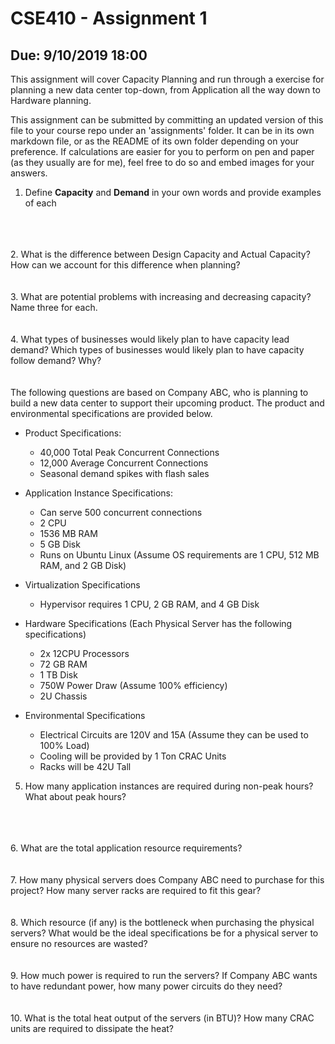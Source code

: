 # CSE410 - Assignment 1
## Due: 9/10/2019 18:00
This assignment will cover Capacity Planning and run through a exercise
for planning a new data center top-down, from Application all the way down to Hardware
planning.

This assignment can be submitted by committing an updated version of this file
to your course repo under an 'assignments' folder. It can be in its own markdown
file, or as the README of its own folder depending on your preference. If
calculations are easier for you to perform on pen and paper (as they usually are
for me), feel free to do so and embed images for your answers.

1. Define **Capacity** and **Demand** in your own words and provide examples of
   each
<br>
<br>
<br>
2. What is the difference between Design Capacity and Actual Capacity? How can we
   account for this difference when planning?
<br>
<br>
<br>
3. What are potential problems with increasing and decreasing capacity? Name
   three for each.
<br>
<br>
<br>
4. What types of businesses would likely plan to have capacity lead
   demand? Which types of businesses would likely plan to have capacity follow
   demand? Why?
<br>
<br>
<br>
The following questions are based on Company ABC, who is planning to build a
new data center to support their upcoming product. The product and
environmental specifications are provided below.

* Product Specifications:
    * 40,000 Total Peak Concurrent Connections
    * 12,000 Average Concurrent Connections
    * Seasonal demand spikes with flash sales

* Application Instance Specifications:
    * Can serve 500 concurrent connections
    * 2 CPU
    * 1536 MB RAM
    * 5 GB Disk
    * Runs on Ubuntu Linux (Assume OS requirements are 1 CPU, 512 MB RAM, and 2 GB
      Disk)

* Virtualization Specifications
    * Hypervisor requires 1 CPU, 2 GB RAM, and 4 GB Disk

* Hardware Specifications (Each Physical Server has the following specifications)
    * 2x 12CPU Processors
    * 72 GB RAM
    * 1 TB Disk
    * 750W Power Draw (Assume 100% efficiency)
    * 2U Chassis

* Environmental Specifications
    * Electrical Circuits are 120V and 15A (Assume they can be used to 100%
      Load)
    * Cooling will be provided by 1 Ton CRAC Units
    * Racks will be 42U Tall


5. How many application instances are required during non-peak hours? What about
   peak hours?
<br>
<br>
<br>
6. What are the total application resource requirements?
<br>
<br>
<br>
7. How many physical servers does Company ABC need to purchase for this project?
   How many server racks are required to fit this gear?
<br>
<br>
<br>
8. Which resource (if any) is the bottleneck when purchasing the physical
   servers? What would be the ideal specifications be for a physical server to
   ensure no resources are wasted?
<br>
<br>
<br>
9. How much power is required to run the servers? If Company ABC wants to have
   redundant power, how many power circuits do they need?
<br>
<br>
<br>
10. What is the total heat output of the servers (in BTU)? How many CRAC units
   are required to dissipate the heat?
<br>
<br>
<br>
